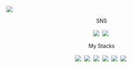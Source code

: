 <img src="https://capsule-render.vercel.app/api?type=rounded&color=auto&height=150&section=header&text=Hello%20Jin🧐&fontSize=90" />

<div align="center">

SNS<br><br>
<img src="https://img.shields.io/badge/ilhj1228@gmail.com-red?style=for-the-badge&logo=Gmail&logoColor=white"/>&nbsp;
<a href="https://hellojin-haru.tistory.com">
<img src="https://img.shields.io/badge/BLOG-000000?style=for-the-badge&logo=Tistory&logoColor=white"/></a>&nbsp;

My Stacks<br/><br/>
<img src="https://img.shields.io/badge/Java-Green?style=for-the-badge&logo=OpenJdk&logoColor=white"/>&nbsp;
<img src="https://img.shields.io/badge/Python-3776AB?style=for-the-badge&logo=Python&logoColor=white"/>&nbsp;
<img src="https://img.shields.io/badge/Jupyter-F37626?style=for-the-badge&logo=Jupyter&logoColor=white"/>&nbsp;
<img src="https://img.shields.io/badge/Pandas-150458?style=for-the-badge&logo=Pandas&logoColor=white"/>&nbsp;
<img src="https://img.shields.io/badge/Amazon s3-569A31?style=for-the-badge&logo=Amazon S3&logoColor=white"/>&nbsp;
<img src="https://img.shields.io/badge/Amazon ec2-FF9900?style=for-the-badge&logo=Amazon EC2&logoColor=white"/>&nbsp;

</div>